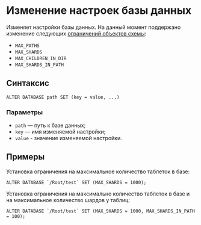 # Изменение настроек базы данных

Изменяет настройки базы данных. На данный момент поддержано изменение следующих [ограничений объектов схемы](../../../../concepts/limits-ydb.md#schema-object):

- `MAX_PATHS`
- `MAX_SHARDS`
- `MAX_CHILDREN_IN_DIR`
- `MAX_SHARDS_IN_PATH`

## Синтаксис

```yql
ALTER DATABASE path SET (key = value, ...)
```

### Параметры

* `path` — путь к базе данных;
* `key` — имя изменяемой настройки;
* `value` - значение изменяемой настройки.

## Примеры

Установка ограничения на максимальное количество таблеток в базе:

```yql
ALTER DATABASE `/Root/test` SET (MAX_SHARDS = 1000);
```

Установка ограничения на максимально количество таблеток в базе и на максимальное количество шардов у таблиц:

```yql
ALTER DATABASE `/Root/test` SET (MAX_SHARDS = 1000, MAX_SHARDS_IN_PATH = 100);
```
